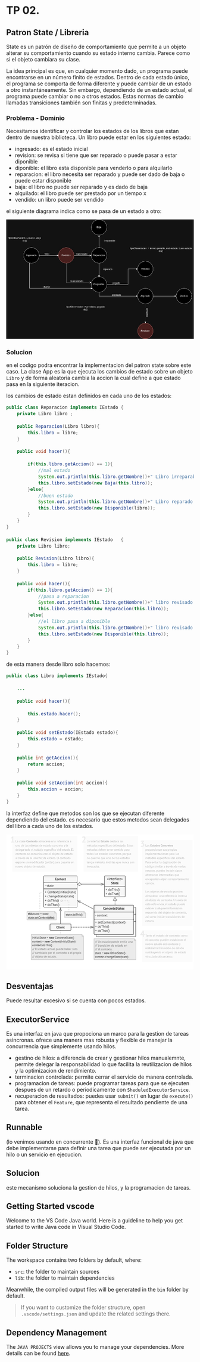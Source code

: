 # TP 02.
## Patron State / Libreria

State es un patrón de diseño de comportamiento que permite a un objeto alterar su comportamiento cuando su estado interno cambia. Parece como si el objeto cambiara su clase.

La idea principal es que, en cualquier momento dado, un programa puede encontrarse en un número finito de estados. Dentro de cada estado único, el programa se comporta de forma diferente y puede cambiar de un estado a otro instantáneamente. Sin embargo, dependiendo de un estado actual, el programa puede cambiar o no a otros estados. Estas normas de cambio llamadas transiciones también son finitas y predeterminadas.

### Problema - Dominio

Necesitamos identificar y controlar los estados de los libros que estan dentro de nuestra biblioteca. Un libro puede estar en los siguientes estado:
- ingresado: es el estado inicial
- revision: se revisa si tiene que ser reparado o puede pasar a estar diponible
- diponible: el libro esta disponible para venderlo o para alquilarlo
- reparacion: el libro necesita ser reparado y puede ser dado de baja o puede estar disponible
- baja: el libro no puede ser reparado y es dado de baja
- alquilado: el libro puede ser prestado por un tiempo x 
- vendido: un libro puede ser vendido 

el siguiente diagrama indica como se pasa de un estado a otro:

![diagrama de estados](DominioLaboratorio%201.jpg)

### Solucion
en el codigo podra encontrar la implementacion del patron state sobre este caso. La clase App es la que ejecuta los cambios de estado sobre un objeto `Libro` y de forma aleatoria cambia la accion la cual define a que estado pasa en la siguiente iteracion.

los cambios de estado estan definidos en cada uno de los estados:

```java
public class Reparacion implements IEstado {
    private Libro libro ;

    public Reparacion(Libro libro){
        this.libro = libro;
    }

    public void hacer(){
        
        if(this.libro.getAccion() == 1){
            //mal estado
            System.out.println(this.libro.getNombre()+" Libro irreparable...");
            this.libro.setEstado(new Baja(this.libro));
        }else{
            //buen estado
            System.out.println(this.libro.getNombre()+" Libro reparado ... pasa a estar disponible...");
            this.libro.setEstado(new Disponible(libro));
        }
    }
}

public class Revision implements IEstado   {
    private Libro libro;

    public Revision(Libro libro){
        this.libro = libro;
    }
    
    public void hacer(){
        if(this.libro.getAccion() == 1){
            //pasa a reparacion
            System.out.println(this.libro.getNombre()+" libro revisado y enviado a reparar...");
            this.libro.setEstado(new Reparacion(this.libro));
        }else{
            //el libro pasa a diponible
            System.out.println(this.libro.getNombre()+" libro revisado y puesto en disponibilidad...");
            this.libro.setEstado(new Disponible(this.libro));
        }
    }
}
```

de esta manera desde libro solo hacemos:
```java
public class Libro implements IEstado{
    
    ...

    public void hacer(){

        this.estado.hacer();
    }

    public void setEstado(IEstado estado){
        this.estado = estado;
    }

    public int getAccion(){
        return accion;
    }

    public void setAccion(int accion){
        this.accion = accion;
    }
}
```

la interfaz define que metodos son los que se ejecutan diferente dependiendo del estado. es necesario que estos metodos sean delegados del libro a cada uno de los estados.


![estructura del patron](state_estructura.png)

## Desventajas
Puede resultar excesivo si se cuenta con pocos estados.

## ExecutorService
Es una interfaz en java que propociona un marco para la gestion de tareas asincronas. ofrece una manera mas robusta y flexible de manejar la concurrencia que simplemente usando hilos.

- gestino de hilos: a diferencia de crear y gestionar hilos manualemnte, permite delegar la responsabilidad lo que facilita la reutilizacion de hilos y la optimizacion de rendimiento.
- terminacion controlada: permite cerrar el servicio de manera controlada.
- programacion de tareas: puede programar tareas para que se ejecuten despues de un retardo o periodicamente con `SheduledExecutorService`.
- recuperacion de resultados: puedes usar `submit()` en lugar de `execute()` para obtener el `Feature`, que representa el resultado pendiente de una tarea.

## Runnable 

(lo venimos usando en concurrente 🤕).
Es una interfaz funcional de java que debe implementarse para definir una tarea que puede ser ejecutada por un hilo o un servicio en ejecucion.

## Solucion
este mecanismo soluciona la gestion de hilos, y la programacion de tareas.


## Getting Started vscode

Welcome to the VS Code Java world. Here is a guideline to help you get started to write Java code in Visual Studio Code.

## Folder Structure

The workspace contains two folders by default, where:

- `src`: the folder to maintain sources
- `lib`: the folder to maintain dependencies

Meanwhile, the compiled output files will be generated in the `bin` folder by default.

> If you want to customize the folder structure, open `.vscode/settings.json` and update the related settings there.

## Dependency Management

The `JAVA PROJECTS` view allows you to manage your dependencies. More details can be found [here](https://github.com/microsoft/vscode-java-dependency#manage-dependencies).
